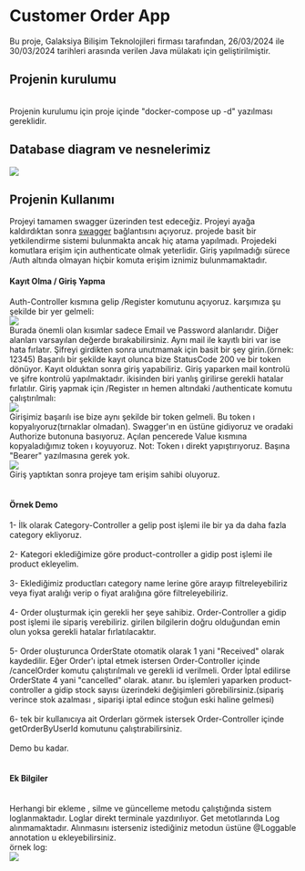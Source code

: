 <h1>Customer Order App</h1>
Bu proje, Galaksiya Bilişim Teknolojileri firması tarafından, 26/03/2024 ile 30/03/2024 tarihleri arasında verilen Java mülakatı için geliştirilmiştir.
<br>
<h2>Projenin kurulumu</h2>
<br>
Projenin kurulumu için proje içinde "docker-compose up -d"  yazılması gereklidir.
<br>
<h2>Database diagram ve nesnelerimiz</h2>
<img src="https://github.com/EgeUmut/customerOrder/assets/45629714/017dea2e-fdbb-4ea4-ae86-3c63eed32f34"/>
<br>
<h2>Projenin Kullanımı</h2>
Projeyi tamamen swagger üzerinden test edeceğiz. Projeyi ayağa kaldırdıktan sonra <a href="http://localhost:8080/swagger-ui/index.html">swagger</a> bağlantısını açıyoruz.
projede basit bir yetkilendirme sistemi bulunmakta ancak hiç atama yapılmadı. Projedeki komutlara erişim için authenticate olmak yeterlidir. Giriş yapılmadığı sürece /Auth altında olmayan hiçbir komuta erişim iznimiz bulunmamaktadır.
<br>
<h4>Kayıt Olma / Giriş Yapma</h4>
Auth-Controller kısmına gelip /Register komutunu açıyoruz. karşımıza şu şekilde bir yer gelmeli:
<br>
<img src="https://github.com/EgeUmut/customerOrder/assets/45629714/7b36f8db-bb16-4b5e-ad7f-59dfa12f6b62"/>
<br>
Burada önemli olan kısımlar sadece Email ve Password alanlarıdır. Diğer alanları varsayılan değerde bırakabilirsiniz. Aynı mail ile kayıtlı biri var ise hata fırlatır.
Şifreyi girdikten sonra unutmamak için basit bir şey girin.(örnek: 12345)
Başarılı bir şekilde kayıt olunca bize StatusCode 200 ve bir token dönüyor.
Kayıt olduktan sonra giriş yapabiliriz. Giriş yaparken mail kontrolü ve şifre kontrolü yapılmaktadır. ikisinden biri yanlış girilirse gerekli hatalar fırlatılır.
Giriş yapmak için /Register ın hemen altındaki /authenticate komutu çalıştırılmalı:
<br>
<img src="https://github.com/EgeUmut/customerOrder/assets/45629714/f1c8198a-3840-4a2f-ba88-16410cd3b612">
<br>
Girişimiz başarılı ise bize aynı şekilde bir token gelmeli. Bu token ı kopyalıyoruz(tırnaklar olmadan).
Swagger'ın en üstüne gidiyoruz ve oradaki Authorize butonuna basıyoruz. Açılan pencerede Value kısmına kopyaladığımız token ı koyuyoruz.
Not: Token ı direkt yapıştırıyoruz. Başına "Bearer" yazılmasına gerek yok.
<br>
<img src="https://github.com/EgeUmut/customerOrder/assets/45629714/403a72c6-ded7-415a-8c0e-1d79f0f91449">
<br>
Giriş yaptıktan sonra projeye tam erişim sahibi oluyoruz.
<br>
<br>
<h4>Örnek Demo</h4>
1- İlk olarak Category-Controller a gelip post işlemi ile bir ya da daha fazla category ekliyoruz.
<br>
<br>
2- Kategori eklediğimize göre product-controller a gidip post işlemi ile product ekleyelim.
<br>
<br>
3- Eklediğimiz productları category name lerine göre arayıp filtreleyebiliriz veya fiyat aralığı verip o fiyat aralığına göre filtreleyebiliriz.
<br>
<br>
4- Order oluşturmak için gerekli her şeye sahibiz. Order-Controller a gidip post işlemi ile sipariş verebiliriz. girilen bilgilerin doğru olduğundan emin olun yoksa gerekli hatalar fırlatılacaktır.
<br>
<br>
5- Order oluşturunca OrderState otomatik olarak 1 yani "Received" olarak kaydedilir. Eğer Order'ı iptal etmek istersen Order-Controller içinde /cancelOrder komutu çalıştırılmalı ve gerekli id verilmeli. Order İptal edilirse OrderState 4 yani "cancelled" olarak.
atanır. bu işlemleri yaparken product-controller a gidip stock sayısı üzerindeki değişimleri görebilirsiniz.(sipariş verince stok azalması , siparişi iptal edince stoğun eski haline gelmesi)
<br>
<br>
6- tek bir kullanıcıya ait Orderları görmek istersek Order-Controller içinde getOrderByUserId komutunu çalıştırabilirsiniz.
<br>
<br>
Demo bu kadar.
<br>
<br>
<h4>Ek Bilgiler</h4>
<br>
Herhangi bir ekleme , silme ve güncelleme metodu çalıştığında sistem loglanmaktadır. Loglar direkt terminale yazdırılıyor. Get metotlarında Log alınmamaktadır. Alınmasını isterseniz istediğiniz metodun üstüne @Loggable annotation u ekleyebilirsiniz.
<br>
örnek log:
<br>
<img src="https://github.com/EgeUmut/customerOrder/assets/45629714/f9062c21-7a20-4fdf-849f-018c8c6ad485">
<br>

